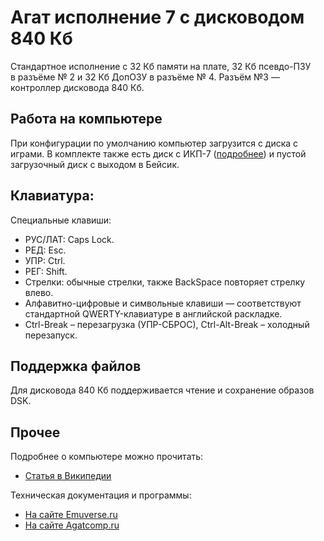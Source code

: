 # Агат исполнение 7 с дисководом 840 Кб

Стандартное исполнение с 32&nbsp;Кб памяти на&nbsp;плате, 32&nbsp;Кб псевдо-ПЗУ в&nbsp;разъёме&nbsp;№&nbsp;2 и&nbsp;32&nbsp;Кб ДопОЗУ в&nbsp;разъёме №&nbsp;4. Разъём&nbsp;№3&nbsp;&mdash; контроллер дисковода 840&nbsp;Кб. 

## Работа на компьютере

При конфигурации по&nbsp;умолчанию компьютер загрузится с диска с играми. 
В комплекте также есть диск с ИКП-7 ([подробнее](http://agatcomp.ru/agat/Software/Other/IKP.shtml)) и пустой загрузочный диск с выходом в Бейсик.  

## Клавиатура:

Специальные клавиши:

* РУС/ЛАТ: Caps Lock.
* РЕД: Esc.
* УПР: Ctrl.
* РЕГ: Shift.
* Стрелки: обычные стрелки, также BackSpace повторяет стрелку влево.
* Алфавитно-цифровые и символьные клавиши&nbsp;&mdash; соответствуют стандартной QWERTY-клавиатуре в английской раскладке.
* Ctrl-Break&nbsp;&ndash; перезагрузка (УПР-СБРОС), Ctrl-Alt-Break&nbsp;&ndash; холодный перезапуск.

## Поддержка файлов

Для дисковода 840&nbsp;Кб поддерживается чтение и сохранение образов DSK.

## Прочее

Подробнее о компьютере можно прочитать:

* [Статья в Википедии](https://ru.wikipedia.org/wiki/Агат_(компьютер))

Техническая документация и программы:

* [На сайте Emuverse.ru](https://emuverse.ru/wiki/Агат)
* [На сайте Agatcomp.ru](http://agatcomp.ru)